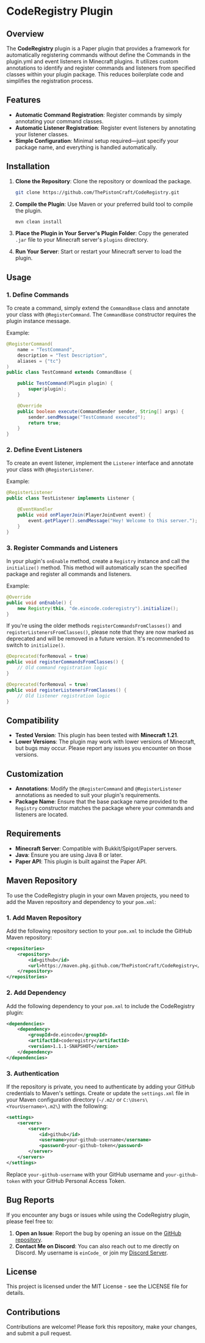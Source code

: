 # CodeRegistry Plugin

## Overview

The **CodeRegistry** plugin is a Paper plugin that provides a framework for automatically registering commands without define the Commands in the plugin.yml and event listeners in Minecraft plugins. It utilizes custom annotations to identify and register commands and listeners from specified classes within your plugin package. This reduces boilerplate code and simplifies the registration process.

## Features

- **Automatic Command Registration**: Register commands by simply annotating your command classes.
- **Automatic Listener Registration**: Register event listeners by annotating your listener classes.
- **Simple Configuration**: Minimal setup required—just specify your package name, and everything is handled automatically.

## Installation

1. **Clone the Repository**: Clone the repository or download the package.

   ```bash
   git clone https://github.com/ThePistonCraft/CodeRegistry.git
   ```

2. **Compile the Plugin**: Use Maven or your preferred build tool to compile the plugin.

   ```bash
   mvn clean install
   ```

3. **Place the Plugin in Your Server's Plugin Folder**: Copy the generated `.jar` file to your Minecraft server's `plugins` directory.

4. **Run Your Server**: Start or restart your Minecraft server to load the plugin.

## Usage

### 1. Define Commands

To create a command, simply extend the `CommandBase` class and annotate your class with `@RegisterCommand`. The `CommandBase` constructor requires the plugin instance message.

Example:

```java
@RegisterCommand(
    name = "TestCommand",
    description = "Test Description",
    aliases = {"tc"}
)
public class TestCommand extends CommandBase {

    public TestCommand(Plugin plugin) {
        super(plugin);
    }

    @Override
    public boolean execute(CommandSender sender, String[] args) {
        sender.sendMessage("TestCommand executed");
        return true;
    }
}
```

### 2. Define Event Listeners

To create an event listener, implement the `Listener` interface and annotate your class with `@RegisterListener`.

Example:

```java
@RegisterListener
public class TestListener implements Listener {

    @EventHandler
    public void onPlayerJoin(PlayerJoinEvent event) {
        event.getPlayer().sendMessage("Hey! Welcome to this server.");
    }
}
```

### 3. Register Commands and Listeners

In your plugin's `onEnable` method, create a `Registry` instance and call the `initialize()` method. This method will automatically scan the specified package and register all commands and listeners.

Example:

```java
@Override
public void onEnable() {
    new Registry(this, "de.eincode.coderegistry").initialize();
}
```

If you're using the older methods `registerCommandsFromClasses()` and `registerListenersFromClasses()`, please note that they are now marked as deprecated and will be removed in a future version. It's recommended to switch to `initialize()`.

```java
@Deprecated(forRemoval = true)
public void registerCommandsFromClasses() {
    // Old command registration logic
}

@Deprecated(forRemoval = true)
public void registerListenersFromClasses() {
    // Old listener registration logic
}
```

## Compatibility

- **Tested Version**: This plugin has been tested with **Minecraft 1.21**.
- **Lower Versions**: The plugin may work with lower versions of Minecraft, but bugs may occur. Please report any issues you encounter on those versions.

## Customization

- **Annotations**: Modify the `@RegisterCommand` and `@RegisterListener` annotations as needed to suit your plugin's requirements.
- **Package Name**: Ensure that the base package name provided to the `Registry` constructor matches the package where your commands and listeners are located.

## Requirements

- **Minecraft Server**: Compatible with Bukkit/Spigot/Paper servers.
- **Java**: Ensure you are using Java 8 or later.
- **Paper API**: This plugin is built against the Paper API.

## Maven Repository

To use the CodeRegistry plugin in your own Maven projects, you need to add the Maven repository and dependency to your `pom.xml`:

### 1. Add Maven Repository

Add the following repository section to your `pom.xml` to include the GitHub Maven repository:

```xml
<repositories>
    <repository>
        <id>github</id>
        <url>https://maven.pkg.github.com/ThePistonCraft/CodeRegistry</url>
    </repository>
</repositories>
```

### 2. Add Dependency

Add the following dependency to your `pom.xml` to include the CodeRegistry plugin:

```xml
<dependencies>
    <dependency>
        <groupId>de.eincode</groupId>
        <artifactId>coderegistry</artifactId>
        <version>1.1.1-SNAPSHOT</version>
    </dependency>
</dependencies>
```

### 3. Authentication

If the repository is private, you need to authenticate by adding your GitHub credentials to Maven's settings. Create or update the `settings.xml` file in your Maven configuration directory (`~/.m2/` or `C:\Users\<YourUsername>\.m2\`) with the following:

```xml
<settings>
    <servers>
        <server>
            <id>github</id>
            <username>your-github-username</username>
            <password>your-github-token</password>
        </server>
    </servers>
</settings>
```

Replace `your-github-username` with your GitHub username and `your-github-token` with your GitHub Personal Access Token.

## Bug Reports

If you encounter any bugs or issues while using the CodeRegistry plugin, please feel free to:

1. **Open an Issue**: Report the bug by opening an issue on the [GitHub repository](https://github.com/ThePistonCraft/CodeRegistry/issues).
2. **Contact Me on Discord**: You can also reach out to me directly on Discord. My username is `einCode_` or join my [Discord Server](https://discord.gg/kTwd5grCEw).

## License

This project is licensed under the MIT License - see the LICENSE file for details.

## Contributions

Contributions are welcome! Please fork this repository, make your changes, and submit a pull request.
